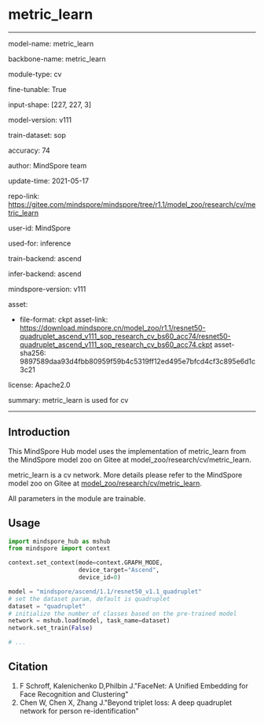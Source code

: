 # metric_learn

---

model-name: metric_learn

backbone-name: metric_learn

module-type: cv

fine-tunable: True

input-shape: [227, 227, 3]

model-version: v111

train-dataset: sop

accuracy: 74

author: MindSpore team

update-time: 2021-05-17

repo-link: <https://gitee.com/mindspore/mindspore/tree/r1.1/model_zoo/research/cv/metric_learn>

user-id: MindSpore

used-for: inference

train-backend: ascend

infer-backend: ascend

mindspore-version: v111

asset:

-
    file-format: ckpt
    asset-link: <https://download.mindspore.cn/model_zoo/r1.1/resnet50-quadruplet_ascend_v111_sop_research_cv_bs60_acc74/resnet50-quadruplet_ascend_v111_sop_research_cv_bs60_acc74.ckpt>
    asset-sha256: 9897589daa93d4fbb80959f59b4c5319ff12ed495e7bfcd4cf3c895e6d1c3c21

license: Apache2.0

summary: metric_learn is used for cv

---

## Introduction

This MindSpore Hub model uses the implementation of metric_learn from the MindSpore model zoo on Gitee at model_zoo/research/cv/metric_learn.

metric_learn is a cv network. More details please refer to the MindSpore model zoo on Gitee at [model_zoo/research/cv/metric_learn](https://gitee.com/mindspore/mindspore/blob/r1.1/model_zoo/research/cv/metric_learn/README_CN.md).

All parameters in the module are trainable.

## Usage

```python
import mindspore_hub as mshub
from mindspore import context

context.set_context(mode=context.GRAPH_MODE,
                    device_target="Ascend",
                    device_id=0)

model = "mindspore/ascend/1.1/resnet50_v1.1_quadruplet"
# set the dataset param, default is quadruplet
dataset = "quadruplet"
# initialize the number of classes based on the pre-trained model
network = mshub.load(model, task_name=dataset)
network.set_train(False)

# ...
```

## Citation

1. F Schroff, Kalenichenko D,Philbin J."FaceNet: A Unified Embedding for Face Recognition and Clustering"
2. Chen W, Chen X, Zhang J."Beyond triplet loss: A deep quadruplet network for person re-identification"
